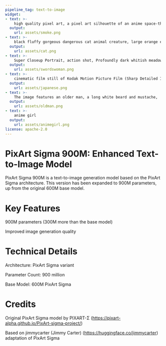 ```yaml
---
pipeline_tag: text-to-image
widget:
- text: >-
    high quality pixel art, a pixel art silhouette of an anime space-themed girl in a space-punk steampunk style, lying in her bed by the window of a spaceship, smoking, with a rustic feel. The image should embody epic portraiture and double exposure, featuring an isolated landscape visible through the window. The colors should primarily be dynamic and action-packed, with a strong use of negative space. The entire artwork should be in pixel art style, emphasizing the characters shape and set against a white background. Silhouette
  output:
    url: assets/smoke.png 
- text: >-
    black fluffy gorgeous dangerous cat animal creature, large orange eyes, big fluffy ears, piercing gaze, full moon, dark ambiance, best quality, extremely detailed
  output:
    url: assets/cat.png 
- text: >-
    Super Closeup Portrait, action shot, Profoundly dark whitish meadow, glass flowers, Stains, space grunge style, Jeanne dArc wearing White Olive green used styled Cotton frock, Wielding thin silver sword, Sci-fi vibe, dirty, noisy, Vintage monk style, very detailed, hd
  output:
    url: assets/swordswoman.png 
- text: >-
    cinematic film still of Kodak Motion Picture Film (Sharp Detailed Image) An Oscar winning movie for Best Cinematography a woman in a kimono standing on a subway train in Japan Kodak Motion Picture Film Style, shallow depth of field, vignette, highly detailed, high budget, bokeh, cinemascope, moody, epic, gorgeous, film grain, grainy
  output:
    url: assets/japanese.png 
- text: >-
    The image features an older man, a long white beard and mustache,  He has a stern expression, giving the impression of a wise and experienced individual. The mans beard and mustache are prominent, adding to his distinguished appearance. The close-up shot of the mans face emphasizes his facial features and the intensity of his gaze.cinematic film still of Kodak Motion Picture Film (Sharp Detailed Image) An Oscar winning movie for Best Cinematography a woman in a kimono standing on a subway train in Japan Kodak Motion Picture Film Style, shallow depth of field, vignette, highly detailed, high budget, bokeh, cinemascope, moody, epic, gorgeous, film grain, grainy
  output:
    url: assets/oldman.png 
- text: >-
    anime girl
  output:
    url: assets/animegirl.png 
license: apache-2.0
---
```

<Gallery />

# PixArt Sigma 900M: Enhanced Text-to-Image Model

PixArt Sigma 900M is a text-to-image generation model based on the PixArt Sigma architecture. This version has been expanded to 900M parameters, up from the original 600M base model.

# Key Features
900M parameters (300M more than the base model)

Improved image generation quality

# Technical Details
Architecture: PixArt Sigma variant

Parameter Count: 900 million

Base Model: 600M PixArt Sigma

# Credits
Original PixArt Sigma model by PIXART-Σ (https://pixart-alpha.github.io/PixArt-sigma-project/) 

Based on jimmycarter (Jimmy Carter) (https://huggingface.co/jimmycarter) adaptation of PixArt Sigma